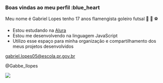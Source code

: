 ### Boas vindas ao meu perfil :blue_heart

Meu nome é Gabriel Lopes
tenho 17 anos
 flamengista
  goleiro futsal 
              🥅 🧤 ⚽
  
- Estou estudando na [Alura](https://www.alura.com.br)
- Estou me desenvolvendo na linguagem JavaScript
- Utilizo esse espaço para minha organização e compartilhamento dos meus projetos desenvolvidos


gabriel.lopes05@escola.pr.gov.br

@Gabbe_llopes

![](https://media.tenor.com/FuYhS1n_c0IAAAAC/cat-piano.gif)


     
